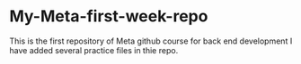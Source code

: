 # My-Meta-first-week-repo
This is the first repository of Meta github course for back end development
I have added several practice files in thie repo.
